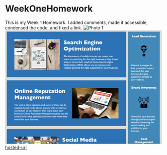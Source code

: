 # WeekOneHomework
This is my Week 1 Homework. I added comments, made it accessible, condensed the code, and fixed a link.
![Photo 1](./assets/images/Screenshot-Week-1-HW.png)
![Photo 2](./assets/images/Screenshot-Week-1-HW2.png)
[hosted-url](https://celestealexmoore.github.io/WeekOneHomework/)
